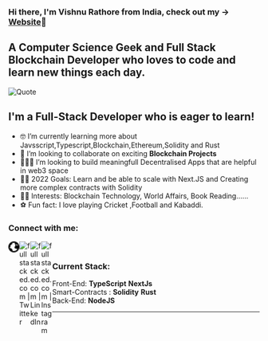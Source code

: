  
### Hi there, I'm Vishnu Rathore from India, check out my -> [Website]👋
## A Computer Science Geek  and Full Stack Blockchain Developer who loves to code and learn new things each day. 


 ![Quote](https://github-readme-quotes.herokuapp.com/quote?quoteCategory=programming&theme=dracula&animation=default&layout=zues&font=Redressed)


## I'm a Full-Stack Developer who is eager to learn!
- 🤓 I’m currently learning more about Javsscript,Typescript,Blockchain,Ethereum,Solidity and Rust 
- 👯 I’m looking to collaborate on exciting **Blockchain Projects**
- 👨🏻‍💻 I’m looking to build meaningfull Decentralised Apps that are helpful in web3 space
- 🙌🏼 2022 Goals: Learn and be able to scale with Next.JS and Creating more complex contracts with Solidity
- 🧑‍💻 Interests:  Blockchain Technology, World Affairs, Book Reading......
- ⚽️ Fun fact: I love playing Cricket ,Football and Kabaddi.



### Connect with me:

[<img align="left" alt="fullstacked.com" width="22px" src="https://raw.githubusercontent.com/iconic/open-iconic/master/svg/globe.svg" />][website]
[<img align="left" alt="fullstacked.com | Twitter" width="22px" src="https://cdn.jsdelivr.net/npm/simple-icons@v3/icons/twitter.svg" />][twitter]
[<img align="left" alt="fullstacked.com | LinkedIn" width="22px" src="https://cdn.jsdelivr.net/npm/simple-icons@v3/icons/linkedin.svg" />][linkedin]
[<img align="left" alt="fullstacked.com | Instagram" width="22px" src="https://cdn.jsdelivr.net/npm/simple-icons@v3/icons/instagram.svg" />][instagram]

<br />

### Current Stack: 

Front-End: **TypeScript** **NextJs**
<br />
Smart-Contracts : **Solidity** **Rust**
<br />
Back-End:  **NodeJS**


---

 
 

[website]: https://rkvishnu-web.vercel.app/ 
[twitter]: https://twitter.com/RkVishnu91
[linkedin]: https://www.linkedin.com/in/vishnu-rathore-619380202/
[instagram]: https://www.instagram.com/rkvishnu779/






